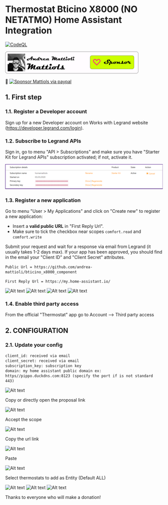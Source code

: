 # Thermostat Bticino X8000 (NO NETATMO) Home Assistant Integration

[![CodeQL](https://github.com/andrea-mattioli/bticino_x8000_component/actions/workflows/codeql_analysis.yml/badge.svg)](https://github.com/andrea-mattioli/bticino_x8000_component/actions/workflows/codeql_analysis.yml)

[![Sponsor Mattiols via GitHub Sponsors](https://raw.githubusercontent.com/andrea-mattioli/bticino_X8000_rest_api/test/screenshots/sponsor.png)](https://github.com/sponsors/andrea-mattioli)

🍻 [![Sponsor Mattiols via paypal](https://www.paypalobjects.com/webstatic/mktg/logo/pp_cc_mark_37x23.jpg)](http://paypal.me/mattiols)

## 1. First step

### 1.1. Register a Developer account

Sign up for a new Developer account on Works with Legrand website (https://developer.legrand.com/login).

### 1.2. Subscribe to Legrand APIs

Sign in, go to menu "API > Subscriptions" and make sure you have "Starter Kit for Legrand APIs" subscription activated; if not, activate it.

![Alt text](https://github.com/andrea-mattioli/bticino_X8000_rest_api/raw/test/screenshots/subscription.PNG?raw=true "App Register")

### 1.3. Register a new application

Go to menu "User > My Applications" and click on "Create new" to register a new application:

- Insert a **valid public URL** in "First Reply Url".
- Make sure to tick the checkbox near scopes `comfort.read` and `comfort.write`

Submit your request and wait for a response via email from Legrand (it usually takes 1-2 days max).
If your app has been approved, you should find in the email your "Client ID" and "Client Secret" attributes.

```
Public Url = https://github.com/andrea-mattioli/bticino_x8000_component
```

```
First Reply Url = https://my.home-assistant.io/
```

![Alt text](https://github.com/andrea-mattioli/bticino_x8000_component/blob/images/app1.png?raw=true "App Register")
![Alt text](https://github.com/andrea-mattioli/bticino_x8000_component/blob/images/app2.png?raw=true "App Register")
![Alt text](https://github.com/andrea-mattioli/bticino_x8000_component/blob/images/app3.png?raw=true "App Register")
![Alt text](https://github.com/andrea-mattioli/bticino_x8000_component/blob/images/app4.png?raw=true "App Register")

### 1.4. Enable third party access

From the official "Thermostat" app go to Account --> Third party access

## 2. CONFIGURATION

### 2.1. Update your config

```
client_id: received via email
client_secret: received via email
subscription_key: subscription key
domain: my home assistant public domain ex: https//pippo.duckdns.com:8123 (specify the port if is not standard 443)
```

![Alt text](https://github.com/andrea-mattioli/bticino_x8000_component/blob/images/config_entry.png?raw=true "Configuration")

Copy or directly open the proposal link

![Alt text](https://github.com/andrea-mattioli/bticino_x8000_component/blob/images/copy_link.png?raw=true "Configuration")

Accept the scope

![Alt text](https://github.com/andrea-mattioli/bticino_x8000_component/blob/images/accept_legrand.png?raw=true "Configuration")

Copy the url link

![Alt text](https://github.com/andrea-mattioli/bticino_x8000_component/blob/images/copy_url.png?raw=true "Configuration")

Paste

![Alt text](https://github.com/andrea-mattioli/bticino_x8000_component/blob/images/paste_url.png?raw=true "Configuration")

Select thermostats to add as Entity (Default ALL)

![Alt text](https://github.com/andrea-mattioli/bticino_x8000_component/blob/d0f46d9f1331f78d9f2c29c7bc0ff44d221b34f9/select_thermo.png?raw=true "Configuration")
![Alt text](https://github.com/andrea-mattioli/bticino_x8000_component/blob/images/end.png?raw=true "Configuration")
![Alt text](https://github.com/andrea-mattioli/bticino_x8000_component/blob/images/climate.png?raw=true "Configuration")

Thanks to everyone who will make a donation!
